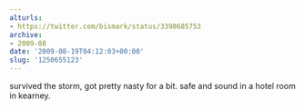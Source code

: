 ```yaml
---
alturls:
- https://twitter.com/bismark/status/3398685753
archive:
- 2009-08
date: '2009-08-19T04:12:03+00:00'
slug: '1250655123'
---
```


survived the storm, got pretty nasty for a bit.  safe and sound in a hotel room in kearney.

